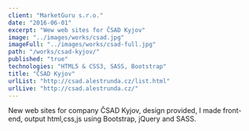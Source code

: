```yaml
---
client: "MarketGuru s.r.o."
date: "2016-06-01"
excerpt: "Wew web sites for ČSAD Kyjov"
image: "../images/works/csad.jpg"
imageFull: "../images/works/csad-full.jpg"
path: "/works/csad-kyjov/"
published: "true"
technologies: "HTML5 & CSS3, SASS, Bootstrap"
title: "ČSAD Kyjov"
urlList: "http://csad.alestrunda.cz/list.html"
urlLive: "http://csad.alestrunda.cz/"
---
```


New web sites for company ČSAD Kyjov, design provided, I made front-end, output html,css,js using Bootstrap, jQuery and SASS.
